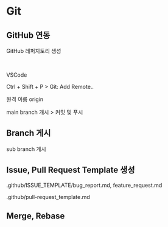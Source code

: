 # Git

## GitHub 연동

GitHub 레퍼지토리 생성

<br>

VSCode

Ctrl + Shift + P > Git: Add Remote..

원격 이름 origin

main branch 개시 > 커밋 및 푸시

## Branch 게시

sub branch 게시

## Issue, Pull Request Template 생성

.github/ISSUE_TEMPLATE/bug_report.md, feature_request.md

.github/pull-request_template.md

## Merge, Rebase
